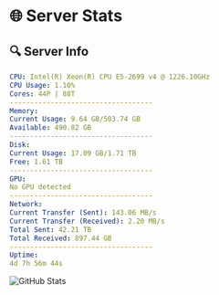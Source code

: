 # 🌐 Server Stats
## 🔍 Server Info
```yaml
CPU: Intel(R) Xeon(R) CPU E5-2699 v4 @ 1226.10GHz
CPU Usage: 1.10%
Cores: 44P | 88T
-----------------------------------
Memory:
Current Usage: 9.64 GB/503.74 GB
Available: 490.82 GB
-----------------------------------
Disk:
Current Usage: 17.09 GB/1.71 TB
Free: 1.61 TB
-----------------------------------
GPU:
No GPU detected
-----------------------------------
Network:
Current Transfer (Sent): 143.06 MB/s
Current Transfer (Received): 2.20 MB/s
Total Sent: 42.21 TB
Total Received: 897.44 GB
-----------------------------------
Uptime:
4d 7h 56m 44s
```
![GitHub Stats](https://img.shields.io/badge/Updated-2025-02-12_06:40:02-blue)